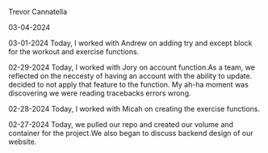 Trevor Cannatella

03-04-2024

03-01-2024
Today, I worked with Andrew on adding try and except block for the workout and exercise functions.

02-29-2024
Today, I worked with Jory on account function.As a team, we reflected on the neccesty of having an account with the ability to update. decided to not apply that feature to the function. My ah-ha moment was discovering we were reading tracebacks errors wrong.

02-28-2024
Today, I worked with Micah on creating the exercise functions.


02-27-2024
Today, we pulled our repo and created our volume and container for the project.We also began to discuss backend design of our website.
